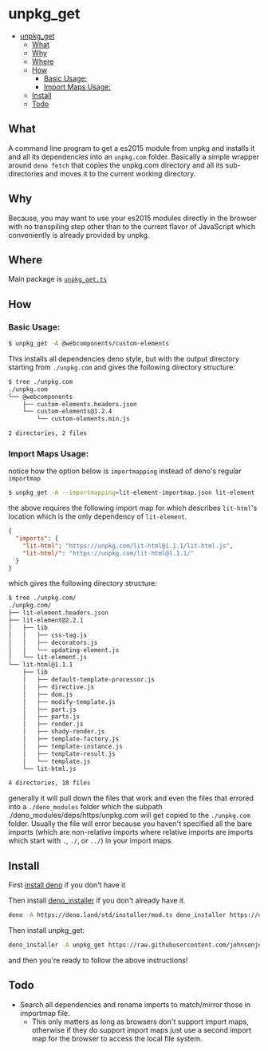 # unpkg_get

- [unpkg_get](#unpkgget)
	- [What](#what)
	- [Why](#why)
	- [Where](#where)
	- [How](#how)
		- [Basic Usage:](#basic-usage)
		- [Import Maps Usage:](#import-maps-usage)
	- [Install](#install)
	- [Todo](#todo)

##  What

A command line program to get a es2015 module from unpkg and installs it and all its dependencies into an `unpkg.com` folder. Basically a simple wrapper around `deno fetch` that copies the unpkg.com directory and all its sub-directories and moves it to the current working directory.

## Why

Because, you may want to use your es2015 modules directly in the browser with no transpiling
step other than to the current flavor of JavaScript which conveniently is already provided by unpkg.

## Where

Main package is [`unpkg_get.ts`](./unpkg_get.ts)

##  How

### Basic Usage:

```bash
$ unpkg_get -A @webcomponents/custom-elements
```

This installs all dependencies deno style, but with the output
directory starting from `./unpkg.com` and gives the following directory structure:

```bash
$ tree ./unpkg.com
./unpkg.com
└── @webcomponents
    ├── custom-elements.headers.json
    └── custom-elements@1.2.4
        └── custom-elements.min.js

2 directories, 2 files
```

### Import Maps Usage:

notice how the option below is `importmapping` instead of deno's regular `importmap`

```bash
$ unpkg_get -A --importmapping=lit-element-importmap.json lit-element
```

the above requires the following import map for which describes `lit-html`'s location 
which is the only dependency of `lit-element`.

```json
{
  "imports": {
    "lit-html": "https://unpkg.com/lit-html@1.1.1/lit-html.js",
    "lit-html/": "https://unpkg.com/lit-html@1.1.1/"
  }
}
```

which gives the following directory structure:

```bash
$ tree ./unpkg.com/
./unpkg.com/
├── lit-element.headers.json
├── lit-element@2.2.1
│   ├── lib
│   │   ├── css-tag.js
│   │   ├── decorators.js
│   │   └── updating-element.js
│   └── lit-element.js
└── lit-html@1.1.1
    ├── lib
    │   ├── default-template-processor.js
    │   ├── directive.js
    │   ├── dom.js
    │   ├── modify-template.js
    │   ├── part.js
    │   ├── parts.js
    │   ├── render.js
    │   ├── shady-render.js
    │   ├── template-factory.js
    │   ├── template-instance.js
    │   ├── template-result.js
    │   └── template.js
    └── lit-html.js

4 directories, 18 files
```

generally it will pull down the files that work and even the files
that errored into a `./deno_modules` folder which the subpath ./deno_modules/deps/https/unpkg.com 
will get copied to the `./unpkg.com` folder. Usually the file will error because you haven't specified
all the bare imports (which are non-relative imports where relative imports are imports which start
with `.`, `./`, or `../`) in your import maps.

##  Install

First [install deno](https://github.com/denoland/deno_install) if you don't have it

Then install [deno_installer](https://github.com/denoland/deno_std/tree/master/installer) if you don't already have it.

```bash
deno -A https://deno.land/std/installer/mod.ts deno_installer https://deno.land/std/installer/mod.ts -A
```

Then install unpkg_get:

```bash
deno_installer -A unpkg_get https://raw.githubusercontent.com/johnsonjo4531/unpkg_get/master/unpkg_get.ts -A
```

and then you're ready to follow the above instructions!


## Todo

  - Search all dependencies and rename imports to match/mirror those in importmap file.
    - This only matters as long as browsers don't support import maps, otherwise if they do support import maps just use a second import map for the browser to access the local file system.
